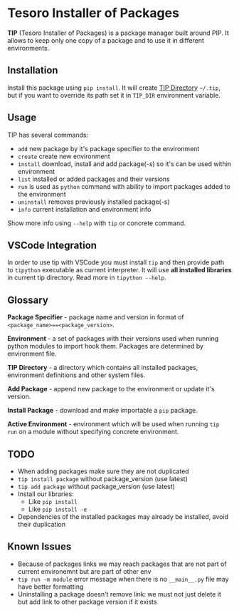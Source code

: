 # Tesoro Installer of Packages

**TIP** (Tesoro Installer of Packages) is a package manager built around PIP. It allows to keep only one copy of a
package and to use it in different environments.

## Installation

Install this package using `pip install`. It will create [TIP Directory](#glossary) `~/.tip`, but if you want to
override its path set it in `TIP_DIR` environment variable.

## Usage

TIP has several commands:

- `add` new package by it's package specifier to the environment
- `create` create new environment
- `install` download, install and add package(-s) so it's can be used within environment
- `list` installed or added packages and their versions
- `run` is used as `python` command with ability to import packages added to the environment
- `uninstall` removes previously installed package(-s)
- `info` current installation and environment info

Show more info using `--help` with `tip` or concrete command.

## VSCode Integration

In order to use tip with VSCode you must install `tip` and then provide path to `tipython` executable as current
interpreter. It will use **all installed libraries** in current tip directory. Read more in `tipython --help`.

## Glossary

**Package Specifier** - package name and version in format of `<package_name>==<package_version>`.

**Environment** - a set of packages with their versions used when running python modules to import hook them. Packages
are determined by environment file.

**TIP Directory** - a directory which contains all installed packages, environment definitions and other system files.

**Add Package** - append new package to the environment or update it's version.

**Install Package** - download and make importable a `pip` package.

**Active Environment** - environment which will be used when running `tip run` on a module without specifying concrete
environment.

## TODO

- When adding packages make sure they are not duplicated
- `tip install package` without package_version (use latest)
- `tip add package` without package_version (use latest)
- Install our libraries:
    - Like `pip install`
    - Like `pip install -e`
- Dependencies of the installed packages may already be installed, avoid their duplication

## Known Issues

- Because of packages links we may reach packages that are not part of current environemnt but are part of other env
- `tip run -m module` error message when there is no `__main__.py` file may have better formatting
- Uninstalling a package doesn't remove link: we must not just delete it but add link to other package version if it
exists

